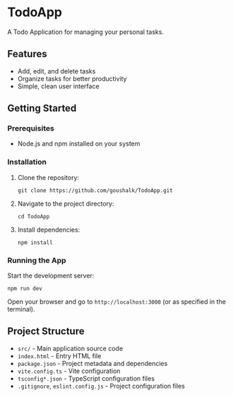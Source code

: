 # TodoApp

A Todo Application for managing your personal tasks.

## Features

- Add, edit, and delete tasks
- Organize tasks for better productivity
- Simple, clean user interface

## Getting Started

### Prerequisites

- Node.js and npm installed on your system

### Installation

1. Clone the repository:
   ```
   git clone https://github.com/goushalk/TodoApp.git
   ```
2. Navigate to the project directory:
   ```
   cd TodoApp
   ```
3. Install dependencies:
   ```
   npm install
   ```

### Running the App

Start the development server:
```
npm run dev
```
Open your browser and go to `http://localhost:3000` (or as specified in the terminal).

## Project Structure

- `src/` - Main application source code
- `index.html` - Entry HTML file
- `package.json` - Project metadata and dependencies
- `vite.config.ts` - Vite configuration
- `tsconfig*.json` - TypeScript configuration files
- `.gitignore`, `eslint.config.js` - Project configuration files


